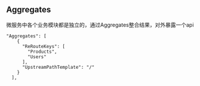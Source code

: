 

## Aggregates

微服务中各个业务模块都是独立的，通过Aggregates整合结果，对外暴露一个api

	"Aggregates": [
	    {
	      "ReRouteKeys": [
	        "Products",
	        "Users"
	      ],
	      "UpstreamPathTemplate": "/"
	    }
	  ],